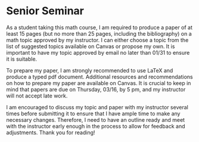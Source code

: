 # Senior Seminar
As a student taking this math course, I am required to produce a paper of at least 15 pages (but no more than 25 pages, including the bibliography) on a math topic approved by my instructor. I can either choose a topic from the list of suggested topics available on Canvas or propose my own. It is important to have my topic approved by email no later than 01/31 to ensure it is suitable.

To prepare my paper, I am strongly recommended to use LaTeX and produce a typed pdf document. Additional resources and recommendations on how to prepare my paper are available on Canvas. It is crucial to keep in mind that papers are due on Thursday, 03/16, by 5 pm, and my instructor will not accept late work.

I am encouraged to discuss my topic and paper with my instructor several times before submitting it to ensure that I have ample time to make any necessary changes. Therefore, I need to have an outline ready and meet with the instructor early enough in the process to allow for feedback and adjustments. Thank you for reading!
